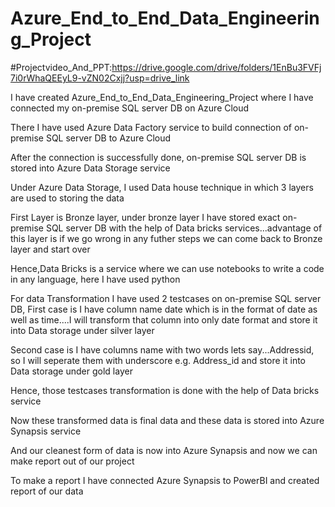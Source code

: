 # Azure_End_to_End_Data_Engineering_Project
#Projectvideo_And_PPT:https://drive.google.com/drive/folders/1EnBu3FVFj7i0rWhaQEEyL9-vZN02Cxjj?usp=drive_link

I have created Azure_End_to_End_Data_Engineering_Project where I have connected my on-premise SQL server DB on Azure Cloud  

There I have used Azure Data Factory service to build connection of on-premise SQL server DB to Azure Cloud

After the connection is successfully done, on-premise SQL server DB is stored into Azure Data Storage service

Under Azure Data Storage, I used Data house technique in which 3 layers are used to storing the data

First Layer is Bronze layer, under bronze layer I have stored exact on-premise SQL server DB with the help of Data bricks services...advantage of this layer is if we go wrong in any futher steps we can come back to Bronze layer and start over

Hence,Data Bricks is a service where we can use notebooks to write a code in any language, here I have used python  

For data Transformation I have used 2 testcases on on-premise SQL server DB, First case is I have column name date which is in the format of date as well as time....I will transform that column into only date format and store it into Data storage under silver layer

Second case is I have columns name with two words lets say...Addressid, so I will seperate them with underscore e.g. Address_id and store it into Data storage under gold layer

Hence, those testcases transformation is done with the help of Data bricks service 

Now these transformed data is final data and these data is stored into Azure Synapsis service

And our cleanest form of data is now into Azure Synapsis and now we can make report out of our project

To make a report I have connected Azure Synapsis to PowerBI and created report of our data





